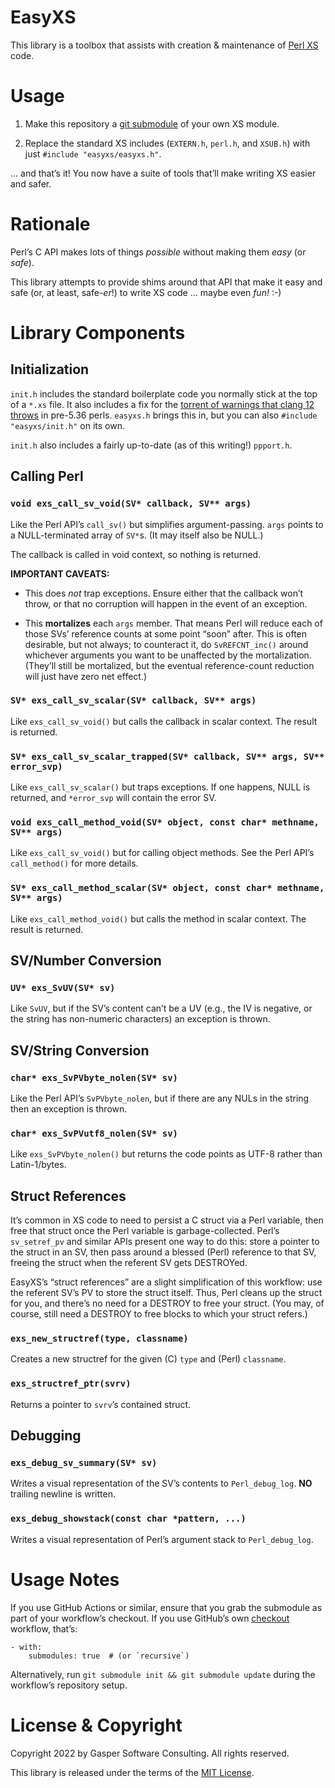 # EasyXS

This library is a toolbox that assists with creation & maintenance
of [Perl XS](https://perldoc.perl.org/perlxs) code.

# Usage

1. Make this repository a
[git submodule](https://git-scm.com/book/en/v2/Git-Tools-Submodules)
of your own XS module.

2. Replace the standard XS includes (`EXTERN.h`, `perl.h`, and `XSUB.h`)
with just `#include "easyxs/easyxs.h"`.

… and that’s it! You now have a suite of tools that’ll make writing XS
easier and safer.

# Rationale

Perl’s C API makes lots of things _possible_ without making them
_easy_ (or _safe_).

This library attempts to provide shims around that API that make it easy
and safe (or, at least, safe-_er_!) to write XS code … maybe even *fun!* :-)

# Library Components

## Initialization

`init.h` includes the standard boilerplate code you normally stick at the
top of a `*.xs` file. It also includes a fix for the
[torrent of warnings that clang 12 throws](https://github.com/Perl/perl5/issues/18780)
in pre-5.36 perls. `easyxs.h` brings this in, but you can also
`#include "easyxs/init.h"` on its own.

`init.h` also includes a fairly up-to-date (as of this writing!) `ppport.h`.

## Calling Perl

### `void exs_call_sv_void(SV* callback, SV** args)`

Like the Perl API’s `call_sv()` but simplifies argument-passing.
`args` points to a NULL-terminated array of `SV*`s.
(It may itself also be NULL.)

The callback is called in void context, so nothing is returned.

**IMPORTANT CAVEATS:**

- This does _not_ trap exceptions. Ensure either that the callback won’t
throw, or that no corruption will happen in the event of an exception.

- This **mortalizes** each `args` member. That means Perl
will reduce each of those SVs’ reference counts at some point “soon” after.
This is often desirable, but not always; to counteract it, do `SvREFCNT_inc()`
around whichever arguments you want to be unaffected by the mortalization.
(They’ll still be mortalized, but the eventual reference-count reduction will
just have zero net effect.)

### `SV* exs_call_sv_scalar(SV* callback, SV** args)`

Like `exs_call_sv_void()` but calls the callback in scalar context.
The result is returned.

### `SV* exs_call_sv_scalar_trapped(SV* callback, SV** args, SV** error_svp)`

Like `exs_call_sv_scalar()` but traps exceptions. If one happens,
NULL is returned, and `*error_svp` will contain the error SV.

### `void exs_call_method_void(SV* object, const char* methname, SV** args)`

Like `exs_call_sv_void()` but for calling object methods. See
the Perl API’s `call_method()` for more details.

### `SV* exs_call_method_scalar(SV* object, const char* methname, SV** args)`

Like `exs_call_method_void()` but calls the method in scalar context.
The result is returned.

## SV/Number Conversion

### `UV* exs_SvUV(SV* sv)`

Like `SvUV`, but if the SV’s content can’t be a UV
(e.g., the IV is negative, or the string has non-numeric characters)
an exception is thrown.

## SV/String Conversion

### `char* exs_SvPVbyte_nolen(SV* sv)`

Like the Perl API’s `SvPVbyte_nolen`, but if there are any NULs in the
string then an exception is thrown.

### `char* exs_SvPVutf8_nolen(SV* sv)`

Like `exs_SvPVbyte_nolen()` but returns the code points as UTF-8 rather
than Latin-1/bytes.

## Struct References

It’s common in XS code to need to persist a C struct via a Perl variable,
then free that struct once the Perl variable is garbage-collected. Perl’s
`sv_setref_pv` and similar APIs present one way to do this: store a pointer
to the struct in an SV, then pass around a blessed (Perl) reference to that
SV, freeing the struct when the referent SV gets DESTROYed.

EasyXS’s “struct references” are a slight simplification of this workflow:
use the referent SV’s PV to store the struct itself. Thus, Perl cleans up
the struct for you, and there’s no need for a DESTROY to free your struct.
(You may, of course, still need a DESTROY to free blocks to which your
struct refers.)

### `exs_new_structref(type, classname)`

Creates a new structref for the given (C) `type` and (Perl) `classname`.

### `exs_structref_ptr(svrv)`

Returns a pointer to `svrv`’s contained struct.

## Debugging

### `exs_debug_sv_summary(SV* sv)`

Writes a visual representation of the SV’s contents to `Perl_debug_log`.
**NO** trailing newline is written.

### `exs_debug_showstack(const char *pattern, ...)`

Writes a visual representation of Perl’s argument stack
to `Perl_debug_log`.

# Usage Notes

If you use GitHub Actions or similar, ensure that you grab the submodule
as part of your workflow’s checkout. If you use GitHub’s own
[checkout](https://github.com/actions/checkout) workflow, that’s:

    - with:
        submodules: true  # (or `recursive`)

Alternatively, run `git submodule init && git submodule update`
during the workflow’s repository setup.

# License & Copyright

Copyright 2022 by Gasper Software Consulting. All rights reserved.

This library is released under the terms of the
[MIT License](https://mitlicense.org/).
